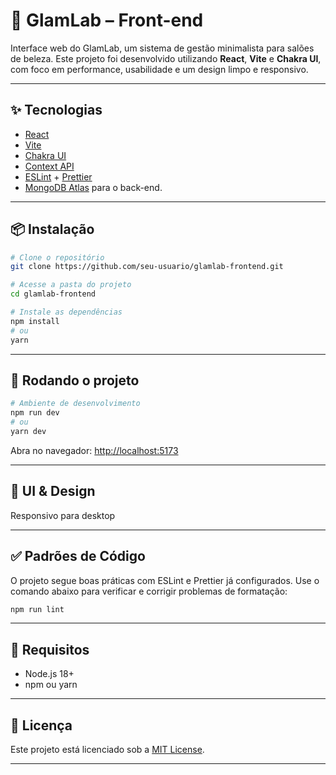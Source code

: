 # 💅 GlamLab – Front-end

Interface web do GlamLab, um sistema de gestão minimalista para salões de beleza. Este projeto foi desenvolvido utilizando **React**, **Vite** e **Chakra UI**, com foco em performance, usabilidade e um design limpo e responsivo.

---

## ✨ Tecnologias

* [React](https://reactjs.org/)
* [Vite](https://vitejs.dev/)
* [Chakra UI](https://chakra-ui.com/)
* [Context API](https://reactjs.org/docs/context.html)
* [ESLint](https://eslint.org/) + [Prettier](https://prettier.io/)
* [MongoDB Atlas](https://cloud.mongodb.com/) para o back-end.
---

## 📦 Instalação

```bash
# Clone o repositório
git clone https://github.com/seu-usuario/glamlab-frontend.git

# Acesse a pasta do projeto
cd glamlab-frontend

# Instale as dependências
npm install
# ou
yarn
```

---

## 🚀 Rodando o projeto

```bash
# Ambiente de desenvolvimento
npm run dev
# ou
yarn dev
```

Abra no navegador: [http://localhost:5173](http://localhost:5173)

---


## 🎨 UI & Design

Responsivo para desktop 

---

## ✅ Padrões de Código

O projeto segue boas práticas com ESLint e Prettier já configurados. Use o comando abaixo para verificar e corrigir problemas de formatação:

```bash
npm run lint
```

---

## 📌 Requisitos

* Node.js 18+
* npm ou yarn

---

## 📄 Licença

Este projeto está licenciado sob a [MIT License](LICENSE).

---
